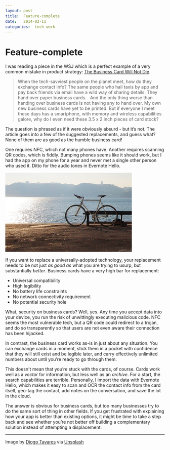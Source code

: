 ```yaml
---
layout: post
title:  Feature-complete 
date:   2014-02-11 
categories:  tech work 
---
```


# Feature-complete


I was reading a piece in the WSJ which is a perfect example of a very common mistake in product strategy: [The Business Card Will Not Die](http://www.wsj.com/articles/SB10001424052702304626804579362852421452152).

> When the tech-savviest people on the planet meet, how do they exchange contact info? The same people who hail taxis by app and pay back friends via email have a wild way of sharing details: They hand over paper business cards.
> 
> And the only thing worse than handing over business cards is not having any to hand over. My own new business cards have yet to be printed. But if everyone I meet these days has a smartphone, with memory and wireless capabilities galore, why do I even need these 3.5 x 2 inch pieces of card stock?

The question is phrased as if it were obviously absurd - but it’s not. The article goes into a few of the suggested replacements, and guess what? None of them are as good as the humble business card!

One requires NFC, which not many phones have. Another requires scanning QR codes, which is fiddly. Bumping phones seems like it should work, but I had the app on my phone for a year and never met a single other person who used it. Ditto for the audio tones in Evernote Hello. 

![](/images/unknown_filename.138.jpeg)

If you want to replace a universally-adopted technology, your replacement needs to be not just *as good as* what you are trying to usurp, but substantially *better*. Business cards have a very high bar for replacement:

* Universal compatibility
* High legibility
* No battery life constraints
* No network connectivity requirement
* No potential security hole

What, security on business cards? Well, yes. Any time you accept data into your device, you run the risk of unwittingly executing malicious code. NFC seems the most vulnerable tech, but a QR code could redirect to a trojan, and do so transparently so that users are not even aware their connection has been hijacked.

In contrast, the business card works as-is in just about any situation. You can exchange cards in a moment, stick them in a pocket with confidence that they will still exist and be legible later, and carry effectively unlimited numbers about until you’re ready to go through them.

This doesn't mean that you’re stuck with the cards, of course. Cards work well as a *vector* for information, but less well as an *archive*. For a start, the search capabilities are terrible. Personally, I import the data with Evernote Hello, which makes it easy to scan and OCR the contact info from the card itself, geo-tag the contact, add notes on the conversation, and save the lot in the cloud.

The answer is obvious for business cards, but too many businesses try to do the same sort of thing in other fields. If you get frustrated with explaining how your app is better than existing options, it might be time to take a step back and see whether you’re not better off building a complementary solution instead of attempting a displacement.

***
Image by [Diogo Tavares](http://www.fanq.pt) via [Unsplash](http://unsplash.com/)

